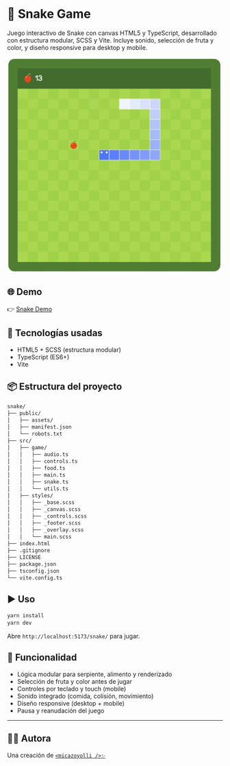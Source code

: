 # 🐍 Snake Game

Juego interactivo de Snake con canvas HTML5 y TypeScript, desarrollado con estructura modular, SCSS y Vite. Incluye sonido, selección de fruta y color, y diseño responsive para desktop y mobile.

<img alt="Snake" src="https://github.com/micazoyolli/snake/blob/master/public/assets/screenshot.png" width="500" />

## 🌐 Demo

👉 [Snake Demo](https://micazoyolli.github.io/snake/)

## 🚀 Tecnologías usadas

- HTML5 + SCSS (estructura modular)
- TypeScript (ES6+)
- Vite

## 📦 Estructura del proyecto

```
snake/
├── public/
│   ├── assets/
│   ├── manifest.json
│   └── robots.txt
├── src/
│   ├── game/
│   │   ├── audio.ts
│   │   ├── controls.ts
│   │   ├── food.ts
│   │   ├── main.ts
│   │   ├── snake.ts
│   │   └── utils.ts
│   ├── styles/
│   │   ├── _base.scss
│   │   ├── _canvas.scss
│   │   ├── _controls.scss
│   │   ├── _footer.scss
│   │   ├── _overlay.scss
│   │   └── main.scss
├── index.html
├── .gitignore
├── LICENSE
├── package.json
├── tsconfig.json
└── vite.config.ts
```

## ▶️ Uso

```bash
yarn install
yarn dev
```

Abre `http://localhost:5173/snake/` para jugar.

## 🧠 Funcionalidad

- Lógica modular para serpiente, alimento y renderizado
- Selección de fruta y color antes de jugar
- Controles por teclado y touch (mobile)
- Sonido integrado (comida, colisión, movimiento)
- Diseño responsive (desktop + mobile)
- Pausa y reanudación del juego

---

## 👩‍💻 Autora

Una creación de [`<micazoyolli />✨`](https://nadia.dev)
